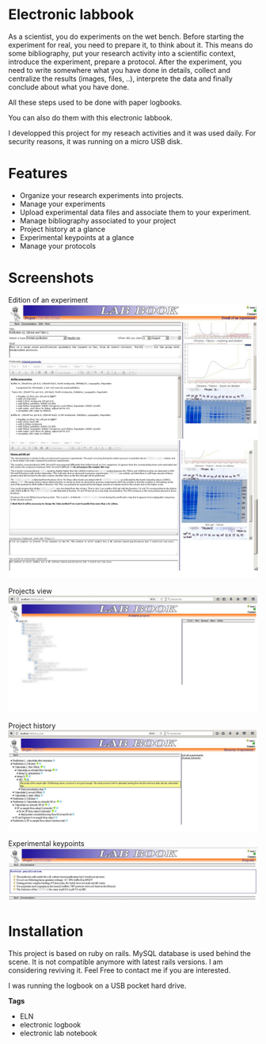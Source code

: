 # Electronic labbook
As a scientist, you do experiments on the wet bench. Before starting the experiment for real, you need to prepare it, to think about it. This means do some bibliography, put your research activity into a scientific context, introduce the experiment, prepare a protocol. After the experiment, you need to write somewhere what you have done in details, collect and centralize the results (images, files, ..), interprete the data and finally conclude about what you have done.

All these steps used to be done with paper logbooks.

You can also do them with this electronic labbook.

I developped this project for my reseach activities and it was used daily. For security reasons, it was running on a micro USB disk.

# Features
- Organize your research experiments into projects.
- Manage your experiments
- Upload experimental data files and associate them to your experiment.
- Manage bibliography associated to your project
- Project history at a glance
- Experimental keypoints at a glance
- Manage your protocols

# Screenshots
Edition of an experiment
![labbookProtocolBlurred.jpg](./doc/labbookProtocolBlurred.jpg)   
![labbookResultBlurred.jpg](./doc/labbookResultBlurred.jpg)

Projects view
![labbookProjectBlurred.jpg](./doc/labbookProjectBlurred.jpg)

Project history
![labbookHistoryBlurred.jpg](./doc/labbookHistoryBlurred.jpg)

Experimental keypoints
![labbookKeypointsBlurred.jpg](./doc/labbookKeypointsBlurred.jpg)

# Installation
This project is based on ruby on rails. MySQL database is used behind the scene. It is not compatible anymore with latest rails versions. I am considering reviving it. Feel Free to contact me if you are interested.

I was running the logbook on a USB pocket hard drive.

**Tags**
- ELN
- electronic logbook
- electronic lab notebook
